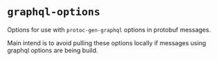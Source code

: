 # `graphql-options`

Options for use with `protoc-gen-graphql` options in protobuf messages.

Main intend is to avoid pulling these options locally if messages using
graphql options are being build.
